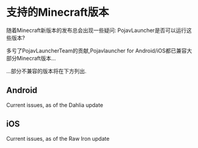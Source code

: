 # 支持的Minecraft版本

随着Minecraft新版本的发布总会出现一些疑问: PojavLauncher是否可以运行这些版本?

多亏了PojavLauncherTeam的贡献,Pojavlauncher for Android/iOS都已兼容大部分Minecraft版本...

...部分不兼容的版本将在下方列出.

## Android
Current issues, as of the Dahlia update

## iOS
Current issues, as of the Raw Iron update
